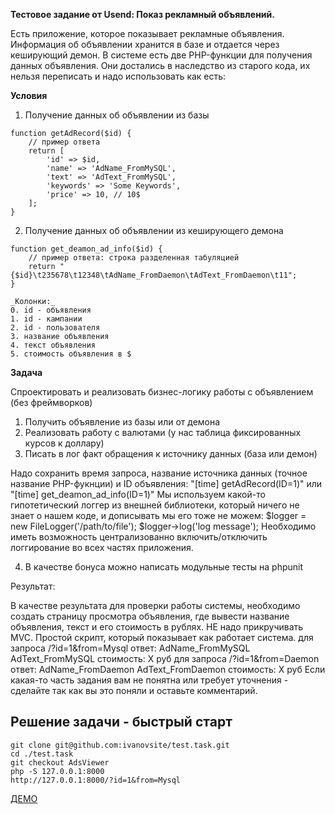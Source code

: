 
**Тестовое задание от Usend: Показ рекламный объявлений.**

Есть приложение, которое показывает рекламные объявления.
Информация об объявлении хранится в базе и отдается через кеширующий демон.
В системе есть две PHP-функции для получения данных объявления. Они достались в наследство из старого кода, их нельзя переписать и надо использовать как есть:

__Условия__
1. Получение данных об объявлении из базы
```
function getAdRecord($id) {
	// пример ответа
	return [
		'id' => $id,
		'name' => 'AdName_FromMySQL',
		'text' => 'AdText_FromMySQL',
		'keywords' => 'Some Keywords',
		'price' => 10, // 10$
	];
}

```

2. Получение данных об объявлении из кеширующего демона
```
function get_deamon_ad_info($id) {
	// пример ответа: строка разделенная табуляцией
	return "{$id}\t235678\t12348\tAdName_FromDaemon\tAdText_FromDaemon\t11";
}

_Колонки:_
0. id - объявления
1. id - кампании
2. id - пользователя
3. название объявления
4. текст объявления
5. стоимость объявления в $

```

__Задача__

Спроектировать и реализовать бизнес-логику работы с объявлением (без фреймворков)

1. Получить объявление из базы или от демона
2. Реализовать работу с валютами (у нас таблица фиксированных курсов к доллару)
3. Писать в лог факт обращения к источнику данных (база или демон)

Надо сохранить время запроса, название источника данных (точное название PHP-фукнции) и ID объявления:
"[time] getAdRecord(ID=1)"
или
"[time] get_deamon_ad_info(ID=1)"
Мы используем какой-то гипотетический логгер из внешней библиотеки, который ничего не знает о нашем коде, и дописывать мы его тоже не можем:
$logger = new FileLogger('/path/to/file');
$logger->log('log message');
Необходимо иметь возможность централизованно включить/отключить логгирование во всех частях приложения.

4. В качестве бонуса можно написать модульные тесты на phpunit

Результат:

В качестве результата для проверки работы системы, необходимо создать страницу просмотра объявления, где вывести название объявления, текст и его стоимость в рублях.
НЕ надо прикручивать MVC. Простой скрипт, который показывает как работает система.
для запроса /?id=1&from=Mysql
ответ:
AdName_FromMySQL
AdText_FromMySQL
стоимость: Х руб
для запроса /?id=1&from=Daemon
ответ:
AdName_FromDaemon
AdText_FromDaemon
стоимость: Х руб
Если какая-то часть задания вам не понятна или требует уточнения - сделайте так как вы это поняли и оставьте комментарий.


## Решение задачи - быстрый старт

```
git clone git@github.com:ivanovsite/test.task.git
cd ./test.task
git checkout AdsViewer
php -S 127.0.0.1:8000
http://127.0.0.1:8000/?id=1&from=Mysql 
```
[ДЕМО](http://ivanov.site/demo/adsviewer/?id=1&from=Mysql)





